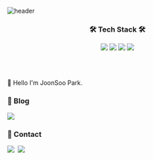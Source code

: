 ![header](https://capsule-render.vercel.app/api?type=waving&color=00829C&height=300&section=header&text=JOONSOO%20PARK&fontSize=60&animation=twinkling&fontColor=3D3C3C)


<h3 align='center'>🛠 Tech Stack 🛠</h3>

<p align='center'>
<img src="https://img.shields.io/badge/Java-3DDC84?style=flat&logo=Java&logoColor=white">
<img src="https://img.shields.io/badge/Python-3776AB?style=flat&logo=Python&logoColor=white">
<img src="https://img.shields.io/badge/Spring-FF3232?style=flat&logo=Spring&logoColor=white"> 
<img src="https://img.shields.io/badge/Mysql-00599C?style=flat&logo=Mysql&logoColor=white">


</p>
<br></br>

:wave: Hello I'm JoonSoo Park.

### :notebook: Blog<!-- [![Velog's GitHub stats](https://velog-readme-stats.vercel.app/api?name=@dustpotato/post-stats-update)](https://velog.io/@dustpopato) -->
<a href="https://viper1.tistory.com"><img src="https://img.shields.io/badge/Blog-0288D1?style=flat-square&logo=Blog&logoColor=white&link=https://https://viper1.tistory.com"/></a>
  
### :mega: Contact
<p> 
    <a href="mailto:jspark97@inha.edu"><img src="https://img.shields.io/badge/Mail-FF5050?style=flat&logo=Gmail&logoColor=white&link=""/></a>&nbsp
    <a href="https://fluffy-iguana-b27.notion.site/32023c0a38f44f13a1d5c1cca9bb9726?pvs=4"><img src="https://img.shields.io/badge/Notion-000000?style=flat&logo=Notion&logoColor=white"/></a>&nbsp
</p>

<br></br>

<!--
**JJONSOO/JJONSOO** is a ✨ _special_ ✨ repository because its `README.md` (this file) appears on your GitHub profile.

-->
